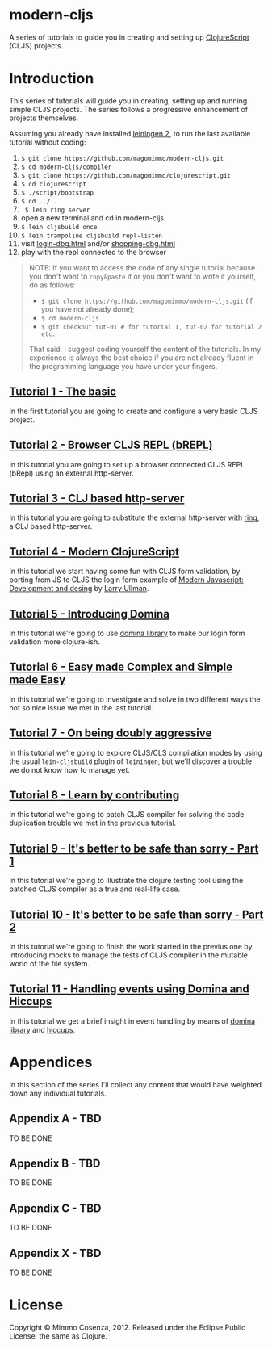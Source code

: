 # modern-cljs

A series of tutorials to guide you in creating and setting up
[ClojureScript][5] (CLJS) projects.

# Introduction

This series of tutorials will guide you in creating, setting up and
running simple CLJS projects. The series follows a progressive
enhancement of projects themselves.

Assuming you already have installed [leiningen 2][9], to run the last
available tutorial without coding:

1. `$ git clone https://github.com/magomimmo/modern-cljs.git`
2. `$ cd modern-cljs/compiler`
3. `$ git clone https://github.com/magomimmo/clojurescript.git`
4. `$ cd clojurescript`
5. `$ ./script/bootstrap`
6. `$ cd ../..`
7. ` $ lein ring server`
8. open a new terminal and cd in modern-cljs
9. `$ lein cljsbuild once`
10. `$ lein trampoline cljsbuild repl-listen`
11. visit [login-dbg.html][11] and/or [shopping-dbg.html][15]
12. play with the repl connected to the browser

> NOTE: If you want to access the code of any single tutorial because
> you don't want to `copy&paste` it or you don't want to write it
> yourself, do as follows:
>
> * `$ git clone https://github.com/magomimmo/modern-cljs.git` (if you
>   have not already done);
> * `$ cd modern-cljs`
> * `$ git checkout tut-01 # for tutorial 1, tut-02 for tutorial 2 etc.`
>
> That said, I suggest coding yourself the content of the tutorials. In
> my experience is always the best choice if you are not already fluent
> in the programming language you have under your fingers.

## [Tutorial 1 - The basic][1]

In the first tutorial you are going to create and configure a very basic
CLJS project.

## [Tutorial 2 - Browser CLJS REPL (bREPL)][2]

In this tutorial you are going to set up a browser connected CLJS REPL
(bRepl) using an external http-server.

## [Tutorial 3 - CLJ based http-server][3]

In this tutorial you are going to substitute the external http-server
with [ring][4], a CLJ based http-server.

## [Tutorial 4 - Modern ClojureScript][6]

In this tutorial we start having some fun with CLJS form validation, by
porting from JS to CLJS the login form example of
[Modern Javascript: Development and desing][7] by [Larry Ullman][8].

## [Tutorial 5 - Introducing Domina][12]

In this tutorial we're going to use [domina library][13] to make our
login form validation more clojure-ish.

## [Tutorial 6 - Easy made Complex and Simple made Easy][14]

In this tutorial we're going to investigate and solve in two different
ways the not so nice issue we met in the last tutorial.

##  [Tutorial 7 - On being doubly aggressive][16]

In this tutorial we're going to explore CLJS/CLS compilation modes by
using the usual `lein-cljsbuild` plugin of `leiningen`, but we'll
discover a trouble we do not know how to manage yet.

## [Tutorial 8 - Learn by contributing][17]

In this tutorial we're going to patch CLJS compiler for solving
the code duplication trouble we met in the previous tutorial.

## [Tutorial 9 - It's better to be safe than sorry - Part 1][18]

In this tutorial we're going to illustrate the clojure testing tool using the
patched CLJS compiler as a true and real-life case.

## [Tutorial 10 - It's better to be safe than sorry - Part 2][19]

In this tutorial we're going to finish the work started in the previus
one by introducing mocks to manage the tests of CLJS compiler in the
mutable world of the file system.

## [Tutorial 11 - Handling events using Domina and Hiccups][20]

In this tutorial we get a brief insight in event handling by means of
[domina library][13] and [hiccups][21].

# Appendices

In this section of the series I'll collect any content that would have
weighted down any individual tutorials.

## Appendix A - TBD

TO BE DONE

## Appendix B - TBD

TO BE DONE

## Appendix C - TBD

TO BE DONE

## Appendix X - TBD

TO BE DONE

# License

Copyright © Mimmo Cosenza, 2012. Released under the Eclipse Public
License, the same as Clojure.

[1]: https://github.com/magomimmo/modern-cljs/blob/master/doc/tutorial-01.md
[2]: https://github.com/magomimmo/modern-cljs/blob/master/doc/tutorial-02.md
[3]: https://github.com/magomimmo/modern-cljs/blob/master/doc/tutorial-03.md
[4]: https://github.com/mmcgrana/ring.git
[5]: https://github.com/clojure/clojurescript.git
[6]: https://github.com/magomimmo/modern-cljs/blob/master/doc/tutorial-04.md
[7]: http://www.larryullman.com/books/modern-javascript-develop-and-design/
[8]: http://www.larryullman.com/
[9]: https://github.com/technomancy/leiningen
[11]: http://localhost:3000/login-dbg.html
[12]: https://github.com/magomimmo/modern-cljs/blob/master/doc/tutorial-05.md
[13]: https://github.com/levand/domina
[14]: https://github.com/magomimmo/modern-cljs/blob/master/doc/tutorial-06.md
[15]: http://localhost:3000/shopping-dbg.html
[16]: https://github.com/magomimmo/modern-cljs/blob/master/doc/tutorial-07.md
[17]: https://github.com/magomimmo/modern-cljs/blob/master/doc/tutorial-08.md
[18]: https://github.com/magomimmo/modern-cljs/blob/master/doc/tutorial-09.md
[19]: https://github.com/magomimmo/modern-cljs/blob/master/doc/tutorial-10.md
[20]: https://github.com/magomimmo/modern-cljs/blob/tut-11/doc/tutorial-11.md
[21]: https://github.com/teropa/hiccups